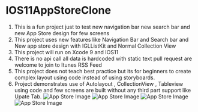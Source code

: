 # IOS11AppStoreClone
1. This is a fun project just to test new navigation bar new search bar and new App Store design for few screens
2. This project uses new features like Navigation Bar and Search bar and New app store design with IGLListKit and Normal Collection View
3. This project will run on Xcode 9 and IOS11
4. There is no api call all data is hardcoded with static text pull request are welcome to join to Itunes RSS Feed
5. This project does not teach best practice but its for beginners to create complex layout using code instead of using storyboards.
6. Project demonstrates use of Autolayout , CollectionView , Tableview using code and few screens are built without any third part support like Upate Tab.
![App Store Image](https://raw.githubusercontent.com/ajaybeniwal/IOS11AppStoreClone/master/IMG_1150.PNG)
![App Store Image](https://github.com/ajaybeniwal/IOS11AppStoreClone/blob/master/IMG_1149.PNG)
![App Store Image](https://github.com/ajaybeniwal/IOS11AppStoreClone/blob/master/Update.png)
![App Store Image](https://github.com/ajaybeniwal/IOS11AppStoreClone/blob/master/Today.png)
